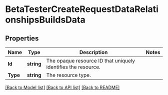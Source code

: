 # BetaTesterCreateRequestDataRelationshipsBuildsData

## Properties

Name | Type | Description | Notes
------------ | ------------- | ------------- | -------------
**Id** | **string** | The opaque resource ID that uniquely identifies the resource. | 
**Type** | **string** | The resource type. | 

[[Back to Model list]](../README.md#documentation-for-models) [[Back to API list]](../README.md#documentation-for-api-endpoints) [[Back to README]](../README.md)


